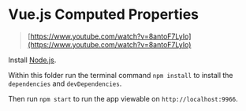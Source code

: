 # Vue.js Computed Properties

> [https://www.youtube.com/watch?v=8antoF7LyIo](https://www.youtube.com/watch?v=8antoF7LyIo)

Install [Node.js](https://nodejs.org/).

Within this folder run the terminal command `npm install` to install the
`dependencies` and `devDependencies`.

Then run `npm start` to run the app viewable on `http://localhost:9966`.
